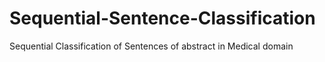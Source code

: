 # Sequential-Sentence-Classification
Sequential Classification of Sentences of abstract in Medical domain
